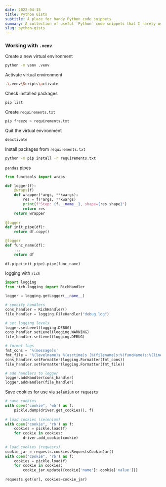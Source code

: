 ```yaml
---
date: 2022-04-15
title: Python Gists
subtitle: A place for handy Python code snippets
summary: A collection of useful `Python` code snippets that I rarely use and that frequently escape my mind. <i class="fab fa-python"></i>
slug: python-gists
---
```


### Working with `.venv` 

Create a new virtual environment
```bash
python -m venv .venv
```

Activate virtual environment
```bash
.\.venv\Scripts\activate
```

Check installed packages
```bash
pip list
```

Create `requirements.txt`
```bash
pip freeze > requirements.txt
```

Quit the virtual environment
```bash
deactivate
```

Install packages from `requirements.txt`
```bash
python -m pip install -r requirements.txt
```

`pandas` pipes
```python
from functools import wraps

def logger(f):
    @wraps(f)
    def wrapper(*args, **kwargs):
        res = f(*args, **kwargs)
        print(f"Step: {f.__name__}, shape={res.shape}")
        return res
    return wrapper
    
@logger
def init_pipe(df):
    return df.copy()

@logger
def func_name(df):
    ...
    return df
    
df.pipe(init_pipe).pipe(func_name)
```

logging with `rich`
```python
import logging
from rich.logging import RichHandler

logger = logging.getLogger(__name__)

# specify handlers
cons_handler = RichHandler()
file_handler = logging.FileHandler("debug.log")

# set logging levels
logger.setLevel(logging.DEBUG)
cons_handler.setLevel(logging.WARNING)
file_handler.setLevel(logging.DEBUG)

# format logs
fmt_cons = '%(message)s'
fmt_file = '%(levelname)s %(asctime)s [%(filename)s:%(funcName)s:%(lineno)d] %(message)s'
cons_handler.setFormatter(logging.Formatter(fmt_cons))
file_handler.setFormatter(logging.Formatter(fmt_file))

# add handlers to logger
logger.addHandler(cons_handler)
logger.addHandler(file_handler)
```

Save cookies for use via `selenium` or `requests`
```python
# save cookies
with open("cookie", 'wb') as f:
    pickle.dump(driver.get_cookies(), f)
    
# load cookies (selenium)
with open("cookie", 'rb') as f:
    cookies = pickle.load(f)
    for cookie in cookies:
        driver.add_cookie(cookie)
        
# load cookies (requests)
cookie_jar = requests.cookies.RequestsCookieJar()
with open("cookie", 'rb') as f:
    cookies = pickle.load(f)
    for cookie in cookies:
        cookie_jar.update({cookie['name']: cookie['value']})
        
requests.get(url, cookies=cookie_jar)
```




